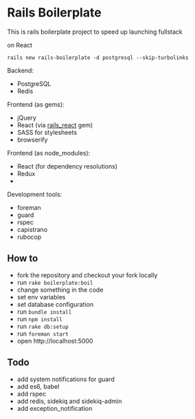 # Rails Boilerplate

This is rails boilerplate project to speed up launching fullstack

on React

`rails new rails-boilerplate -d postgresql --skip-turbolinks`


Backend:

- PostgreSQL
- Redis
 
Frontend (as gems):

- jQuery
- React (via [rails_react](https://github.com/reactjs/react-rails) gem)
- SASS for stylesheets
- browserify

Frontend (as node_modules):

- React (for dependency resolutions)
- Redux
-

Development tools:

- foreman
- guard
- rspec
- capistrano
- rubocop

## How to

- fork the repository and checkout your fork locally
- run `rake boilerplate:boil`
- change something in the code
- set env variables
- set database configuration
- run `bundle install`
- run `npm install`
- run `rake db:setup`
- run `foreman start`
- open http://localhost:5000

## Todo

- add system notifications for guard
- add es6, babel
- add rspec
- add redis, sidekiq and sidekiq-admin
- add exception_notification
